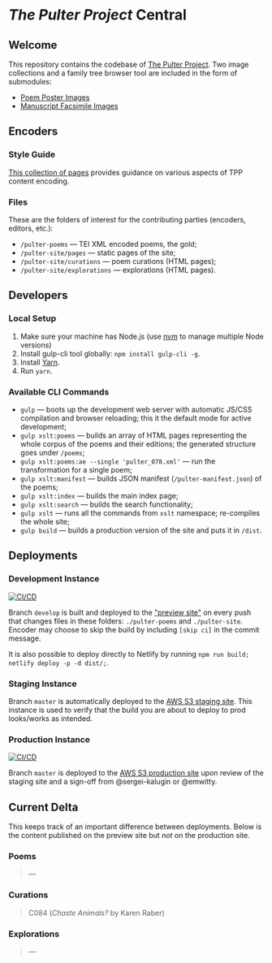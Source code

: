 # _The Pulter Project_ Central

## Welcome
This repository contains the codebase of [The Pulter Project](https://pulterproject.northwestern.edu/). Two image collections and a family tree browser tool are included in the form of submodules:
* [Poem Poster Images](https://github.com/MADStudioNU/the-pulter-project-posters)
* [Manuscript Facsimile Images](https://github.com/MADStudioNU/the-pulter-project-facs)

## Encoders

### Style Guide
[This collection of pages](https://github.com/MADStudioNU/the-pulter-project/wiki) provides guidance on various aspects of TPP content encoding.

### Files
These are the folders of interest for the contributing parties (encoders, editors, etc.):
* `/pulter-poems` — TEI XML encoded poems, the gold;
* `/pulter-site/pages` — static pages of the site;
* `/pulter-site/curations` — poem curations (HTML pages);
* `/pulter-site/explorations` — explorations (HTML pages).

## Developers
### Local Setup
1. Make sure your machine has Node.js (use [nvm](https://github.com/nvm-sh/nvm) to manage multiple Node versions)
2. Install gulp-cli tool globally: `npm install gulp-cli -g`.
3. Install [Yarn](https://classic.yarnpkg.com/en/docs/install/#mac-stable).
4. Run `yarn`.

### Available CLI Commands
* `gulp` — boots up the development web server with automatic JS/CSS compilation and browser reloading; this it the default mode for active development;
* `gulp xslt:poems` — builds an array of HTML pages representing the whole corpus of the poems and their editions; the generated structure goes under `/poems`;
* `gulp xslt:poems:ae --single 'pulter_078.xml'` — run the transformation for a single poem;
* `gulp xslt:manifest` — builds JSON manifest (`/pulter-manifest.json`) of the poems;
* `gulp xslt:index` — builds the main index page;
* `gulp xslt:search` — builds the search functionality;
* `gulp xslt` — runs all the commands from `xslt` namespace; re-compiles the whole site;
* `gulp build` — builds a production version of the site and puts it in `/dist`.

## Deployments

### Development Instance
[![CI/CD](https://github.com/MADStudioNU/the-pulter-project/actions/workflows/ci-cd.yml/badge.svg)](https://github.com/MADStudioNU/the-pulter-project/actions/workflows/ci-cd.yml)

Branch `develop` is built and deployed to the ["preview site"](https://pulterproject-preview-c7ga82m1pzxmbn.netlify.app/#poems) on every push that changes files in these folders: `./pulter-poems` and `./pulter-site`. Encoder may choose to skip the build by including `[skip ci]` in the commit message.

It is also possible to deploy directly to Netlify by running `npm run build; netlify deploy -p -d dist/;`.

### Staging Instance
Branch `master` is automatically deployed to the [AWS S3 staging site](http://mads-static-sites-dev-pulterproject-dev.s3-website.us-east-2.amazonaws.com). This instance is used to verify that the build you are about to deploy to prod looks/works as intended.

### Production Instance
[![CI/CD](https://github.com/MADStudioNU/the-pulter-project/actions/workflows/ci-cd.yml/badge.svg?branch=master)](https://github.com/MADStudioNU/the-pulter-project/actions/workflows/ci-cd.yml)

Branch `master` is deployed to the [AWS S3 production site](https://pulterproject.northwestern.edu/#poems) upon review of the staging site and a sign-off from @sergei-kalugin or @emwitty.

## Current Delta
This keeps track of an important difference between deployments. Below is the content published on the preview site but _not_ on the production site.

### Poems
> —

### Curations
> C084 (_Chaste Animals?_ by Karen Raber)

### Explorations
> —
